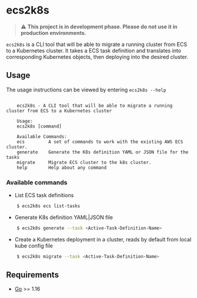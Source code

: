 # ecs2k8s 

> :warning: **This project is in development phase. Please do not use it in production environments.**


`ecs2k8s` is a CLI tool that will be able to migrate a running cluster from ECS to a Kubernetes cluster. It takes a ECS task definition and translates into corresponding Kubernetes objects, then deploying into the desired cluster.

## Usage

The usage instructions can be viewed by entering ```ecs2k8s --help```

```

    ecs2k8s - A CLI tool that will be able to migrate a running cluster from ECS to a Kubernetes cluster

    Usage:
    ecs2k8s [command]

    Available Commands:
    ecs         A set of commands to work with the existing AWS ECS cluster.
    generate    Generate the K8s definition YAML or JSON file for the tasks
    migrate     Migrate ECS cluster to the k8s cluster.
    help        Help about any command

```

### Available commands

- List ECS task definitions 

```bash
    $ ecs2k8s ecs list-tasks
```

- Generate K8s definition YAML|JSON file

```bash
    $ ecs2k8s generate --task <Active-Task-Definition-Name>
```

- Create a Kubernetes deployment in a cluster, reads by default from local kube config file

```bash
    $ ecs2k8s migrate --task <Active-Task-Definition-Name>
```

## Requirements

-	[Go](https://golang.org/doc/install) >= 1.16